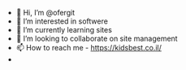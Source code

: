 - 👋 Hi, I’m @ofergit
- 👀 I’m interested in softwere
- 🌱 I’m currently learning sites
- 💞️ I’m looking to collaborate on site management
- 📫 How to reach me -  https://kidsbest.co.il/
- 

<!---
ofergit/ofergit is a ✨ special ✨ repository because its `README.md` (this file) appears on your GitHub profile.
You can click the Preview link to take a look at your changes.
--->
